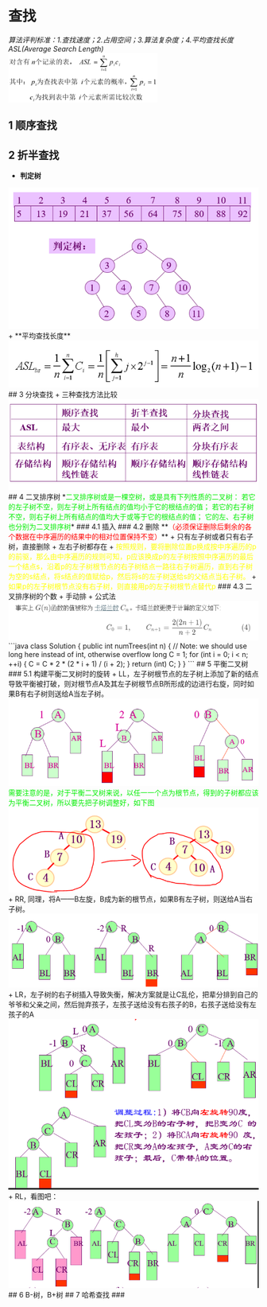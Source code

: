 # 查找
*算法评判标准：1.查找速度；2.占用空间；3.算法复杂度；4.平均查找长度ASL(Average Search Length)*  
<img src="./image/图片1.png" width = "300" height = "100" alt="imag/图片1.png" align=center />
## 1 顺序查找
## 2 折半查找
+ **判定树**
<img src = "./image/判定树.PNG" >
+ **平均查找长度**
<img src = "./image/折半查找平均查找长度.PNG">
## 3 分块查找
+ 三种查找方法比较
<img src = "./image/三种查找方法比较.PNG">
## 4 二叉排序树
*<font color = gree>二叉排序树或是一棵空树，或是具有下列性质的二叉树：
若它的左子树不空，则左子树上所有结点的值均小于它的根结点的值；
若它的右子树不空，则右子树上所有结点的值均大于或等于它的根结点的值；
它的左、右子树也分别为二叉排序树</font>*
### 4.1 插入
### 4.2 删除 **<font color = red>（必须保证删除后剩余的各个数据在中序遍历的结果中的相对位置保持不变）</font>**
+ 只有左子树或者只有右子树，直接删除
+ 左右子树都存在
   + <font color = yellow>按照规则，要将删除位置p换成按中序遍历的p的前驱，那么由中序遍历的规则可知，p应该换成p的左子树按照中序遍历的最后一个结点s，沿着p的左子树根节点的右子树结点一路往右子树遍历，直到右子树为空的s结点，将s结点的值赋给p，然后将s的左子树送给s的父结点当右子树。</font>
   + <font color = yellow>如果p的左子树根节点没有右子树，则直接用p的左子树根节点替代p</font>
### 4.3 二叉排序树的个数
+ 手动排
+ 公式法<img src = "./image/二叉排序树的个数.PNG">
```java
class Solution {
  public int numTrees(int n) {
    // Note: we should use long here instead of int, otherwise overflow
    long C = 1;
    for (int i = 0; i < n; ++i) {
      C = C * 2 * (2 * i + 1) / (i + 2);
    }
    return (int) C;
  }
}
```
## 5 平衡二叉树
### 5.1 构建平衡二叉树时的旋转
+ LL，左子树根节点的左子树上添加了新的结点导致平衡被打破，则对根节点A及其左子树根节点B所形成的边进行右旋，同时如果B有右子树则送给A当左子树。
<img src = "./image/LL.PNG" >
<font color = gree>需要注意的是，对于平衡二叉树来说，以任一一个点为根节点，得到的子树都应该为平衡二叉树，所以要先把子树调整好，如下图</font>
<img src = "./image/LL右旋.PNG">
+ RR, 同理，将A——B左旋，B成为新的根节点，如果B有左子树，则送给A当右子树。
<img src = "./image/RR.PNG" >
+ LR，左子树的右子树插入导致失衡，解决方案就是让C乱伦，把辈分排到自己的爷爷和父亲之间，然后抛弃孩子，左孩子送给没有右孩子的B，右孩子送给没有左孩子的A
<img src = "./image/LR.PNG" >
+ RL，看图吧：
<img src="./image/RL.PNG">
## 6 B-树，B+树
## 7 哈希查找
### 